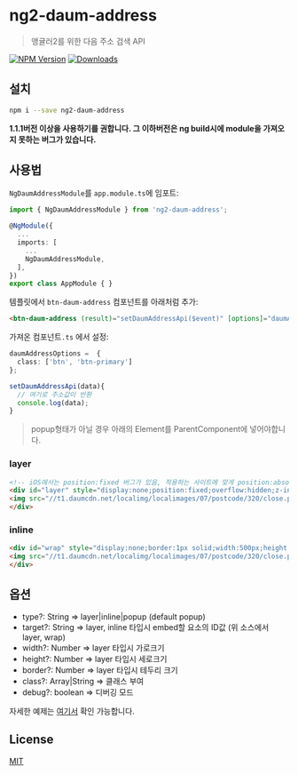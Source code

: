 # ng2-daum-address

> 앵귤러2를 위한 다음 주소 검색 API

[![NPM Version][npm-image]][npm-url]
[![Downloads][npm-downloads-image]][npm-downloads-url]

## 설치

```bash
npm i --save ng2-daum-address
```
**1.1.1버전 이상을 사용하기를 권합니다. 그 이하버전은 ng build시에 module을 가져오지 못하는 버그가 있습니다.**

## 사용법

`NgDaumAddressModule`를 `app.module.ts`에 임포트:
```ts
import { NgDaumAddressModule } from 'ng2-daum-address';

@NgModule({
  ...
  imports: [
    ...
    NgDaumAddressModule,
  ],
})
export class AppModule { }
```

템플릿에서 `btn-daum-address` 컴포넌트를 아래처럼 추가:
```html
<btn-daum-address (result)="setDaumAddressApi($event)" [options]="daumAddressOptions"></btn-daum-address>
```

가져온 컴포넌트`.ts` 에서 설정:
```ts
daumAddressOptions =  {
  class: ['btn', 'btn-primary']
};

setDaumAddressApi(data){
  // 여기로 주소값이 반환
  console.log(data);
}
```


> popup형태가 아닐 경우 아래의 Element를 ParentComponent에 넣어야합니다.

### layer
```html
<!-- iOS에서는 position:fixed 버그가 있음, 적용하는 사이트에 맞게 position:absolute 등을 이용하여 top,left값 조정 필요 -->
<div id="layer" style="display:none;position:fixed;overflow:hidden;z-index:1;-webkit-overflow-scrolling:touch;">
<img src="//t1.daumcdn.net/localimg/localimages/07/postcode/320/close.png" id="btnCloseLayer" style="cursor:pointer;position:absolute;right:-3px;top:-3px;z-index:1" alt="닫기 버튼">
</div>
```

### inline
```html
<div id="wrap" style="display:none;border:1px solid;width:500px;height:300px;margin:5px 0;position:relative">
<img src="//t1.daumcdn.net/localimg/localimages/07/postcode/320/close.png" id="btnFoldWrap" style="cursor:pointer;position:absolute;right:0px;top:-1px;z-index:1" alt="접기 버튼">
</div>
```

## 옵션
* type?: String => layer|inline|popup (default popup)
* target?: String => layer, inline 타입시 embed할 요소의 ID값 (위 소스에서 layer, wrap)
* width?: Number => layer 타입시 가로크기
* height?: Number => layer 타입시 세로크기
* border?: Number => layer 타입시 테두리 크기
* class?: Array|String => 클래스 부여
* debug?: boolean => 디버깅 모드


자세한 예제는 [여기서][example-page] 확인 가능합니다.

## License

[MIT](https://github.com/brendaniel/ng2-daum-address/blob/master/LICENSE)

[npm-image]: https://img.shields.io/npm/v/ng2-daum-address.svg
[npm-url]: https://npmjs.org/package/ng2-daum-address
[npm-downloads-image]: http://img.shields.io/npm/dm/ng2-daum-address.svg
[npm-downloads-url]: https://npmjs.org/package/ng2-daum-address
[example-page]: https://brendaniel.github.io/ng2-daum-address